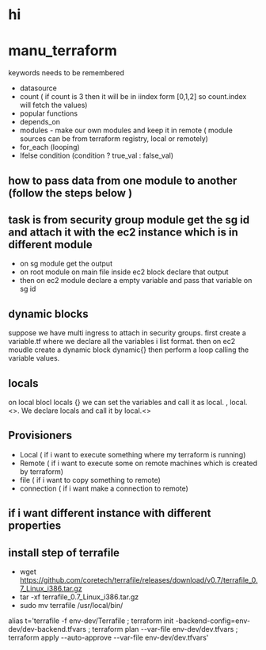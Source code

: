 
# hi
# manu_terraform

keywords needs to be remembered
- datasource
- count               ( if count is 3 then it will be in iindex form [0,1,2] so count.index will fetch the values)
- popular functions 
- depends_on
- modules  - make our own modules and keep it in remote ( module sources can be from terraform registry, local or remotely)
- for_each (looping)
- Ifelse condition (condition ? true_val : false_val)

## how to pass data from one module to another (follow the steps below )
## task is from security group module get the sg id and attach it with the ec2 instance which is in different module

- on sg module get the output 
- on root module on main file inside ec2 block declare that output 
- then on ec2 module declare a empty variable and pass that variable on sg id

## dynamic blocks
suppose we have multi ingress to attach in security groups. first create a variable.tf where we declare all the variables i list format. then on ec2 moudle create a dynamic block dynamic{} then perform a loop calling the variable values.

## locals
on local blocl locals {} we can set the variables and call it as local.<name> , local.<>. We declare locals and call it by local.<>

## Provisioners
- Local  ( if i want to execute something where my terraform is running)
- Remote ( if i want to execute some on remote machines which is created by terraform)
- file   ( if i want to copy something to remote)
- connection ( if i want make a connection to remote)

## if i want different instance with different properties

## install step of terrafile 
- wget https://github.com/coretech/terrafile/releases/download/v0.7/terrafile_0.7_Linux_i386.tar.gz
- tar -xf terrafile_0.7_Linux_i386.tar.gz 
- sudo mv terrafile /usr/local/bin/  

alias t='terrafile -f env-dev/Terrafile ; terraform init -backend-config=env-dev/dev-backend.tfvars ; terraform plan --var-file env-dev/dev.tfvars ; terraform apply --auto-approve --var-file env-dev/dev.tfvars'

